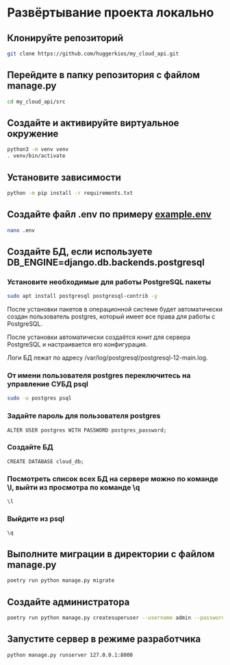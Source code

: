 # Развёртывание проекта локально

## Клонируйте репозиторий
```bash
git clone https://github.com/huggerkios/my_cloud_api.git
```

## Перейдите в папку репозитория с файлом manage.py
```bash
cd my_cloud_api/src
```

## Создайте и активируйте виртуальное окружение
```bash
python3 -m venv venv
. venv/bin/activate
```

## Установите зависимости
```bash
python -m pip install -r requirements.txt
```

## Создайте файл .env по примеру [example.env](https://github.com/huggerkios/my_cloud_api/blob/main/src/example.env)
```bash
nano .env
```

## Создайте БД, если используете DB_ENGINE=django.db.backends.postgresql

### Установите необходимые для работы PostgreSQL пакеты
```bash
sudo apt install postgresql postgresql-contrib -y
```

После установки пакетов в операционной системе будет автоматически создан пользователь postgres, который имеет все права для работы с PostgreSQL.

После установки автоматически создаётся юнит для сервера PostgreSQL и настраивается его конфигурация.

Логи БД лежат по адресу /var/log/postgresql/postgresql-12-main.log.

### От имени пользователя postgres переключитесь на управление СУБД psql
```bash
sudo -u postgres psql
```

### Задайте пароль для пользователя postgres
```psql
ALTER USER postgres WITH PASSWORD postgres_password;
```

### Создайте БД
```psql
CREATE DATABASE cloud_db;
```

### Посмотреть список всех БД на сервере можно по команде \l, выйти из просмотра по команде \q
```psql
\l
```

### Выйдите из psql
```psql
\q
```

## Выполните миграции в директории с файлом manage.py
```bash
poetry run python manage.py migrate
```

## Создайте администратора
```bash
poetry run python manage.py createsuperuser --username admin --password 123456
```

## Запустите сервер в режиме разработчика
```bash
python manage.py runserver 127.0.0.1:8000
```
